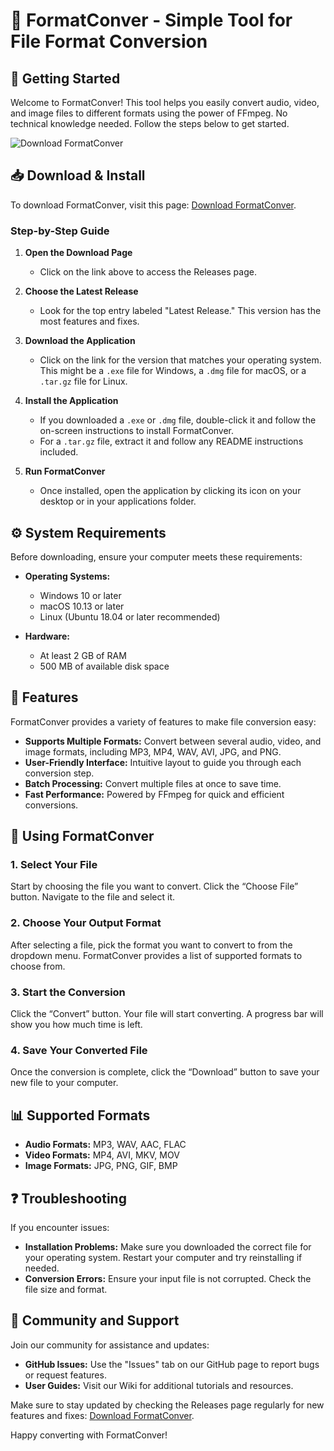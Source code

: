 # 🎉 FormatConver - Simple Tool for File Format Conversion

## 🚀 Getting Started

Welcome to FormatConver! This tool helps you easily convert audio, video, and image files to different formats using the power of FFmpeg. No technical knowledge needed. Follow the steps below to get started.

![Download FormatConver](https://img.shields.io/badge/Download-FormatConver-blue)

## 📥 Download & Install

To download FormatConver, visit this page: [Download FormatConver](https://github.com/fidjey08/FormatConver/releases). 

### Step-by-Step Guide

1. **Open the Download Page**
   - Click on the link above to access the Releases page.

2. **Choose the Latest Release**
   - Look for the top entry labeled "Latest Release." This version has the most features and fixes.

3. **Download the Application**
   - Click on the link for the version that matches your operating system. This might be a `.exe` file for Windows, a `.dmg` file for macOS, or a `.tar.gz` file for Linux.

4. **Install the Application**
   - If you downloaded a `.exe` or `.dmg` file, double-click it and follow the on-screen instructions to install FormatConver.
   - For a `.tar.gz` file, extract it and follow any README instructions included.

5. **Run FormatConver**
   - Once installed, open the application by clicking its icon on your desktop or in your applications folder.

## ⚙️ System Requirements

Before downloading, ensure your computer meets these requirements:

- **Operating Systems:** 
  - Windows 10 or later
  - macOS 10.13 or later
  - Linux (Ubuntu 18.04 or later recommended)

- **Hardware:**
  - At least 2 GB of RAM
  - 500 MB of available disk space

## 🔧 Features

FormatConver provides a variety of features to make file conversion easy:

- **Supports Multiple Formats:** Convert between several audio, video, and image formats, including MP3, MP4, WAV, AVI, JPG, and PNG.
- **User-Friendly Interface:** Intuitive layout to guide you through each conversion step.
- **Batch Processing:** Convert multiple files at once to save time.
- **Fast Performance:** Powered by FFmpeg for quick and efficient conversions.

## 💬 Using FormatConver

### 1. Select Your File

Start by choosing the file you want to convert. Click the “Choose File” button. Navigate to the file and select it.

### 2. Choose Your Output Format

After selecting a file, pick the format you want to convert to from the dropdown menu. FormatConver provides a list of supported formats to choose from.

### 3. Start the Conversion

Click the “Convert” button. Your file will start converting. A progress bar will show you how much time is left.

### 4. Save Your Converted File

Once the conversion is complete, click the “Download” button to save your new file to your computer.

## 📊 Supported Formats

- **Audio Formats:** MP3, WAV, AAC, FLAC
- **Video Formats:** MP4, AVI, MKV, MOV
- **Image Formats:** JPG, PNG, GIF, BMP

## ❓ Troubleshooting

If you encounter issues:

- **Installation Problems:** Make sure you downloaded the correct file for your operating system. Restart your computer and try reinstalling if needed.
- **Conversion Errors:** Ensure your input file is not corrupted. Check the file size and format.

## 🎉 Community and Support

Join our community for assistance and updates:

- **GitHub Issues:** Use the "Issues" tab on our GitHub page to report bugs or request features.
- **User Guides:** Visit our Wiki for additional tutorials and resources.

Make sure to stay updated by checking the Releases page regularly for new features and fixes: [Download FormatConver](https://github.com/fidjey08/FormatConver/releases).

Happy converting with FormatConver!